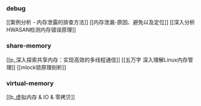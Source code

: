 ### debug

[[案例分析 - 内存泄露的排查方法]]
[[内存泄漏-原因、避免以及定位]]
[[深入分析HWASAN检测内存错误原理]]



### share-memory

[[p_深入探索共享内存：实现高效的多线程通信]]
[[五万字 深入理解Linux内存管理]]
[[mlock锁原理剖析]]

### virtual-memory

[[b_虚拟内存 & IO & 零拷贝]]
